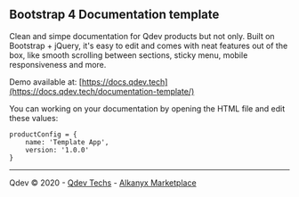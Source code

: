 ## Bootstrap 4 Documentation template

Clean and simpe documentation for Qdev products but not only. Built on Bootstrap + jQuery, it's easy to edit and comes with neat features out of the box, like smooth scrolling between sections, sticky menu, mobile responsiveness and more.

Demo available at:  [https://docs.qdev.tech](https://docs.qdev.tech/documentation-template/) 

You can working on your documentation by opening the HTML file and edit these values:
```
productConfig = {
    name: 'Template App',
    version: '1.0.0'
}
```

---
Qdev © 2020 - [Qdev Techs](https://docs.qdev.tech/) - [Alkanyx Marketplace](https://alkanyx.com) 
